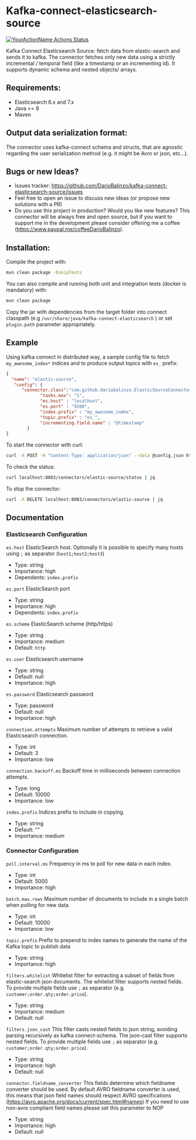 # Kafka-connect-elasticsearch-source
[![YourActionName Actions Status](https://github.com/DarioBalinzo/kafka-connect-elasticsearch-source/workflows/Java%20CI%20with%20Maven/badge.svg)](https://github.com/DarioBalinzo/kafka-connect-elasticsearch-source/actions)


Kafka Connect Elasticsearch Source: fetch data from elastic-search and sends it to kafka. The connector fetches only new data using a strictly incremental / temporal field (like a timestamp or an incrementing id).
It supports dynamic schema and nested objects/ arrays.

## Requirements:
- Elasticsearch 6.x and 7.x
- Java >= 8
- Maven

## Output data serialization format:
The connector uses kafka-connect schema and structs, that are agnostic regarding
the user serialization method (e.g. it might be Avro or json, etc...).

## Bugs or new Ideas?
- Issues tracker: https://github.com/DarioBalinzo/kafka-connect-elasticsearch-source/issues
- Feel free to open an issue to discuss new ideas (or propose new solutions with a PR)
- Do you use this project in production? Would you like new features? This connector will be always free and open source, 
but if you want to support me in the development please consider offering me a coffee (https://www.paypal.me/coffeeDarioBalinzo).

## Installation:
Compile the project with:
```bash
mvn clean package -DskipTests
```

You can also compile and running both unit and integration tests (docker is mandatory) with:
```bash
mvn clean package
```

Copy the jar with dependencies from the target folder into connect classpath (e.g ``/usr/share/java/kafka-connect-elasticsearch`` ) or set ``plugin.path`` parameter appropriately.

## Example
Using kafka connect in distributed way, a sample config file to fetch ``my_awesome_index*`` indices and to produce output topics with ``es_`` prefix:


```json
{       
  "name": "elastic-source",
   "config": {
      "connector.class":"com.github.dariobalinzo.ElasticSourceConnector",
             "tasks.max": "1",
             "es.host" : "localhost",
             "es.port" : "9200",
             "index.prefix" : "my_awesome_index",
             "topic.prefix" : "es_",
             "incrementing.field.name" : "@timestamp"
        }
}
```
To start the connector with curl:
```bash
curl -X POST -H "Content-Type: application/json" --data @config.json http://localhost:8083/connectors | jq
  ```

To check the status:
```bash
curl localhost:8083/connectors/elastic-source/status | jq
  ```

To stop the connector:
```bash
curl -X DELETE localhost:8083/connectors/elastic-source | jq
```


## Documentation

### Elasticsearch Configuration

``es.host``
  ElasticSearch host. Optionally it is possible to specify many hosts using ``;`` as separator (``host1;host2;host3``) 

  * Type: string
  * Importance: high
  * Dependents: ``index.prefix``

``es.port``
  ElasticSearch port

  * Type: string
  * Importance: high
  * Dependents: ``index.prefix``
  
``es.scheme``
ElasticSearch scheme (http/https)

* Type: string
* Importance: medium
* Default: ``http``

``es.user``
  Elasticsearch username

  * Type: string
  * Default: null
  * Importance: high

``es.password``
  Elasticsearch password

  * Type: password
  * Default: null
  * Importance: high

``connection.attempts``
  Maximum number of attempts to retrieve a valid Elasticsearch connection.

  * Type: int
  * Default: 3
  * Importance: low

``connection.backoff.ms``
  Backoff time in milliseconds between connection attempts.

  * Type: long
  * Default: 10000
  * Importance: low

``index.prefix``
  Indices prefix to include in copying.

  * Type: string
  * Default: ""
  * Importance: medium


### Connector Configuration

``poll.interval.ms``
  Frequency in ms to poll for new data in each index.

  * Type: int
  * Default: 5000
  * Importance: high

``batch.max.rows``
  Maximum number of documents to include in a single batch when polling for new data.

  * Type: int
  * Default: 10000
  * Importance: low

``topic.prefix``
  Prefix to prepend to index names to generate the name of the Kafka topic to publish data

  * Type: string
  * Importance: high

``filters.whitelist``
Whitelist filter for extracting a subset of fields from elastic-search json documents. 
The whitelist filter supports nested fields. To provide multiple fields use `;` as separator 
(e.g. `customer;order.qty;order.price`).
  * Type: string
  * Importance: medium
  * Default: null

``filters.json_cast``
This filter casts nested fields to json string, avoiding parsing recursively as kafka connect-schema.
The json-cast filter supports nested fields. To provide multiple fields use `;` as separator
(e.g. `customer;order.qty;order.price`).
* Type: string
* Importance: high
* Default: null

``connector.fieldname_converter``
This fields determine which fieldname converter should be used.
By default AVRO fieldname converter is used, this means that json field names should respect AVRO specifications (https://avro.apache.org/docs/current/spec.html#names)
If you need to use non-avro compliant field names please set this parameter to NOP
* Type: string
* Importance: high
* Default: null
